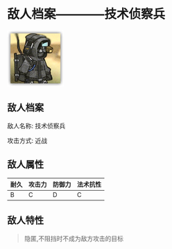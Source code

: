 # 敌人档案————技术侦察兵

![技术侦察兵](./eneIcons/技术侦察兵.png)

## 敌人档案

敌人名称: 技术侦察兵

攻击方式: 近战

## 敌人属性

| 耐久      | 攻击力  | 防御力 | 法术抗性 |
|---------|------|-----|------|
| B | C | D | C |

## 敌人特性
> 隐匿,不阻挡时不成为敌方攻击的目标
